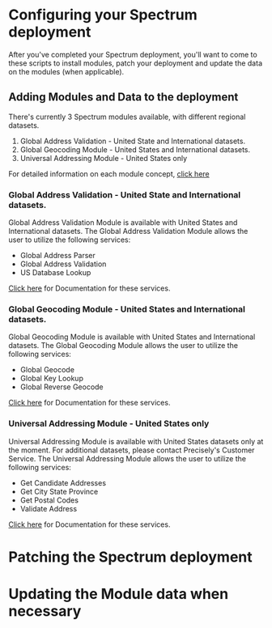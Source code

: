 # Configuring your Spectrum deployment
After you've completed your Spectrum deployment, you'll want to come to these scripts to install modules, patch your deployment and update the data on the modules (when applicable).
## Adding Modules and Data to the deployment
There's currently 3 Spectrum modules available, with different regional datasets. 
1) Global Address Validation - United State and International datasets.
2) Global Geocoding Module - United States and International datasets.
3) Universal Addressing Module - United States only

For detailed information on each module concept, [click here](https://docs.precisely.com/docs/sftw/spectrum/22.1/en/webhelp/DocumentationDirectory/index.html)
### Global Address Validation - United State and International datasets.
Global Address Validation Module is available with United States and International datasets.
The Global Address Validation Module allows the user to utilize the following services:
- Global Address Parser
- Global Address Validation
- US Database Lookup

[Click here](https://docs.precisely.com/docs/sftw/spectrum/22.1/en/webhelp/WebServicesGuide/GlobalAddressing/source/GlobalAddressValidation/Component_GlobalAddressValidation.html) for Documentation for these services.
### Global Geocoding Module - United States and International datasets.
Global Geocoding Module is available with United States and International datasets.
The Global Geocoding Module allows the user to utilize the following services:
- Global Geocode
- Global Key Lookup
- Global Reverse Geocode

[Click here](https://docs.precisely.com/docs/sftw/spectrum/22.1/en/webhelp/GlobalGeocodingGuide-REST/GlobalGeocodingGuide/source/Introduction/ws_Intro.html) for Documentation for these services.
### Universal Addressing Module - United States only
Universal Addressing Module is available with United States datasets only at the moment. For additional datasets, please contact Precisely's Customer Service.
The Universal Addressing Module allows the user to utilize the following services:
- Get Candidate Addresses
- Get City State Province
- Get Postal Codes
- Validate Address

[Click here](https://docs.precisely.com/docs/sftw/spectrum/22.1/en/webhelp/WebServicesGuide/UNC/source/AutoCompleteLoqate/Component_AutoCompleteLoqate-1.html) for Documentation for these services. 
# Patching the Spectrum deployment

# Updating the Module data when necessary
